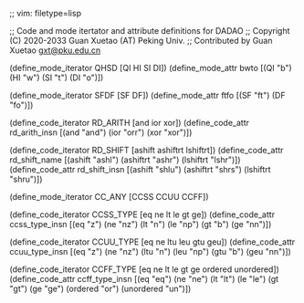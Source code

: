 ;; vim: filetype=lisp

;; Code and mode itertator and attribute definitions for DADAO
;; Copyright (C) 2020-2033 Guan Xuetao (AT) Peking Univ.
;; Contributed by Guan Xuetao <gxt@pku.edu.cn>

(define_mode_iterator	QHSD		[QI HI SI DI])
(define_mode_attr	bwto		[(QI "b") (HI "w") (SI "t") (DI "o")])

(define_mode_iterator	SFDF		[SF DF])
(define_mode_attr	ftfo		[(SF "ft") (DF "fo")])

(define_code_iterator	RD_ARITH	[and ior xor])
(define_code_attr	rd_arith_insn	[(and "and") (ior "orr") (xor "xor")])

(define_code_iterator	RD_SHIFT	[ashift ashiftrt lshiftrt])
(define_code_attr	rd_shift_name	[(ashift "ashl") (ashiftrt "ashr") (lshiftrt "lshr")])
(define_code_attr	rd_shift_insn	[(ashift "shlu")  (ashiftrt "shrs")   (lshiftrt "shru")])

(define_mode_iterator	CC_ANY		[CCSS CCUU CCFF])

(define_code_iterator	CCSS_TYPE	[eq ne lt le gt ge])
(define_code_attr	ccss_type_insn	[(eq "z") (ne "nz") (lt "n") (le "np") (gt "b") (ge "nn")])

(define_code_iterator	CCUU_TYPE	[eq ne ltu leu gtu geu])
(define_code_attr	ccuu_type_insn	[(eq "z") (ne "nz") (ltu "n") (leu "np") (gtu "b") (geu "nn")])

(define_code_iterator	CCFF_TYPE	[eq ne lt le gt ge ordered unordered])
(define_code_attr	ccff_type_insn	[(eq "eq") (ne "ne") (lt "lt") (le "le") (gt "gt") (ge "ge") (ordered "or") (unordered "un")])
